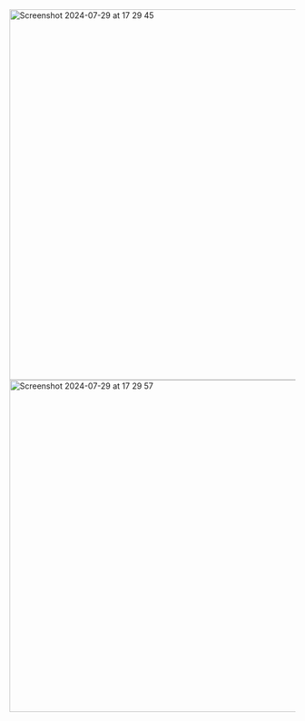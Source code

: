 <img width="653" alt="Screenshot 2024-07-29 at 17 29 45" src="https://github.com/user-attachments/assets/74552920-7dea-4116-853c-45ed8d16208c">
<img width="585" alt="Screenshot 2024-07-29 at 17 29 57" src="https://github.com/user-attachments/assets/5f4da698-ccc6-454b-aedc-f5cd36bde204">
